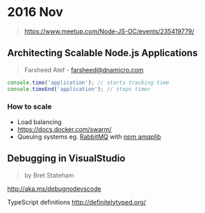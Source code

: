 # 2016 Nov

> https://www.meetup.com/Node-JS-OC/events/235419779/

## Architecting Scalable Node.js Applications
> Farsheed Atef - farsheed@dnamicro.com

```js
console.time('application'); // starts tracking time
console.timeEnd('application'); // stops timer
``` 

### How to scale
- Load balancing
- https://docs.docker.com/swarm/
- Queuing systems eg. [RabbitMQ](https://www.rabbitmq.com/) with [npm amqplib](http://www.squaremobius.net/amqp.node/)


## Debugging in VisualStudio
> by Bret Stateham

http://aka.ms/debugnodevscode

TypeScript definitions http://definitelytyped.org/

